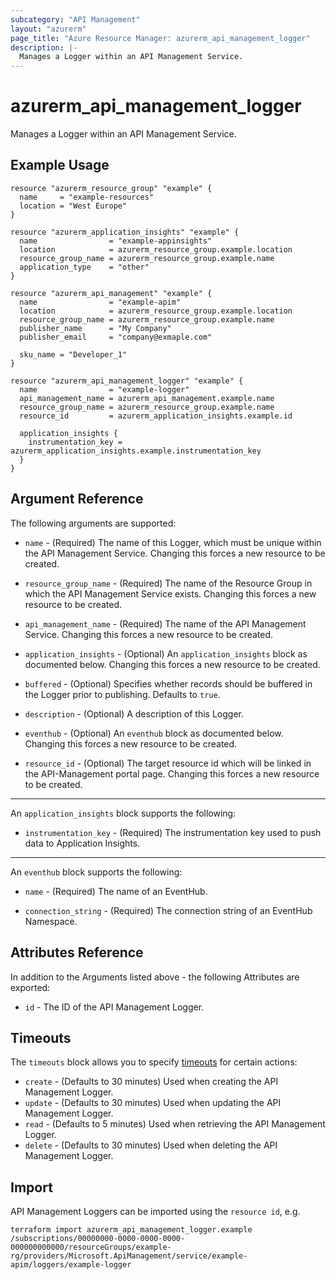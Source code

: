 ```yaml
---
subcategory: "API Management"
layout: "azurerm"
page_title: "Azure Resource Manager: azurerm_api_management_logger"
description: |-
  Manages a Logger within an API Management Service.
---
```


# azurerm_api_management_logger

Manages a Logger within an API Management Service.

## Example Usage

```hcl
resource "azurerm_resource_group" "example" {
  name     = "example-resources"
  location = "West Europe"
}

resource "azurerm_application_insights" "example" {
  name                = "example-appinsights"
  location            = azurerm_resource_group.example.location
  resource_group_name = azurerm_resource_group.example.name
  application_type    = "other"
}

resource "azurerm_api_management" "example" {
  name                = "example-apim"
  location            = azurerm_resource_group.example.location
  resource_group_name = azurerm_resource_group.example.name
  publisher_name      = "My Company"
  publisher_email     = "company@exmaple.com"

  sku_name = "Developer_1"
}

resource "azurerm_api_management_logger" "example" {
  name                = "example-logger"
  api_management_name = azurerm_api_management.example.name
  resource_group_name = azurerm_resource_group.example.name
  resource_id         = azurerm_application_insights.example.id

  application_insights {
    instrumentation_key = azurerm_application_insights.example.instrumentation_key
  }
}
```

## Argument Reference

The following arguments are supported:

* `name` - (Required) The name of this Logger, which must be unique within the API Management Service. Changing this forces a new resource to be created.

* `resource_group_name` - (Required) The name of the Resource Group in which the API Management Service exists. Changing this forces a new resource to be created.

* `api_management_name` - (Required) The name of the API Management Service. Changing this forces a new resource to be created.

* `application_insights` - (Optional) An `application_insights` block as documented below. Changing this forces a new resource to be created.

* `buffered` - (Optional) Specifies whether records should be buffered in the Logger prior to publishing. Defaults to `true`.

* `description` - (Optional) A description of this Logger.

* `eventhub` - (Optional) An `eventhub` block as documented below. Changing this forces a new resource to be created.

* `resource_id` - (Optional) The target resource id which will be linked in the API-Management portal page. Changing this forces a new resource to be created.

---

An `application_insights` block supports the following:

* `instrumentation_key` - (Required) The instrumentation key used to push data to Application Insights.

---

An `eventhub` block supports the following:

* `name` - (Required) The name of an EventHub.

* `connection_string` - (Required) The connection string of an EventHub Namespace.

## Attributes Reference

In addition to the Arguments listed above - the following Attributes are exported:

* `id` - The ID of the API Management Logger.

## Timeouts

The `timeouts` block allows you to specify [timeouts](https://www.terraform.io/language/resources/syntax#operation-timeouts) for certain actions:

* `create` - (Defaults to 30 minutes) Used when creating the API Management Logger.
* `update` - (Defaults to 30 minutes) Used when updating the API Management Logger.
* `read` - (Defaults to 5 minutes) Used when retrieving the API Management Logger.
* `delete` - (Defaults to 30 minutes) Used when deleting the API Management Logger.

## Import

API Management Loggers can be imported using the `resource id`, e.g.

```shell
terraform import azurerm_api_management_logger.example /subscriptions/00000000-0000-0000-0000-000000000000/resourceGroups/example-rg/providers/Microsoft.ApiManagement/service/example-apim/loggers/example-logger
```
